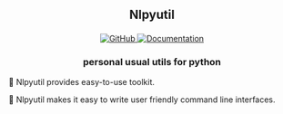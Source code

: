 <h2 align="center">
<p>Nlpyutil
</h2>

<p align="center">
    <a href="https://github.com/Brokenwind/nlpyutil/blob/master/LICENSE">
        <img alt="GitHub" src="https://img.shields.io/github/license/Brokenwind/nlpyutil.svg?color=blue">
    </a>
    <a href="https://pypi.org/project/nlpyutil">
        <img alt="Documentation" src="https://img.shields.io/website/http/pypi.org/project/nlpyutil.svg?down_color=red&down_message=offline&up_message=online">
    </a>
</p>

<h3 align="center">
<p>personal usual utils for python
</h3>

🤗 Nlpyutil provides easy-to-use toolkit.

🤗 Nlpyutil makes it easy to write user friendly command line interfaces. 
